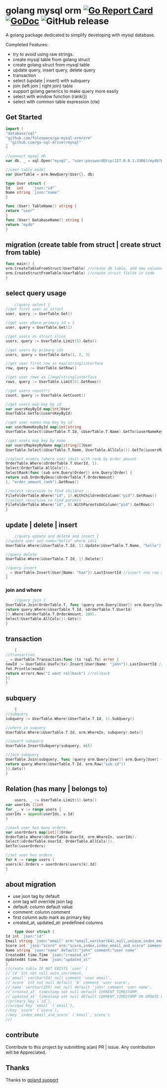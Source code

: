 # golang mysql orm [![Go Report Card](https://goreportcard.com/badge/github.com/beatlabs/harvester)](https://goreportcard.com/report/github.com/folospace/go-mysql-orm) [![GoDoc](https://godoc.org/github.com/folospace/go-mysql-orm?status.svg)](https://godoc.org/github.com/folospace/go-mysql-orm) ![GitHub release](https://img.shields.io/github/v/release/folospace/go-mysql-orm.svg)

A golang package dedicated to simplify developing with mysql database.

Completed Features:

- try to avoid using raw strings.
- create mysql table from golang struct
- create golang struct from mysql table
- update query, insert query, delete query
- transaction
- select (update | insert) with subquery
- join (left join | right join) table
- support golang generics to make query more easily
- select with window function (rank())
- select with common table expression (cte)

## Get Started

```go
import (
"database/sql"
"github.com/folospace/go-mysql-orm/orm"
_ "github.com/go-sql-driver/mysql"
)

//connect mysql db
var db, _ = sql.Open("mysql", "user:password@tcp(127.0.0.1:3306)/mydb?parseTime=true&charset=utf8mb4&loc=Asia%2FShanghai")

//user table model
var UserTable = orm.NewQuery(User{}, db)

type User struct {
Id   int    `json:"id"`
Name string `json:"name"`
}

func (User) TableName() string {
return "user"
}
func (User) DatabaseName() string {
return "mydb"
}
```

## migration (create table from struct | create struct from table)

```go
func main() {
orm.CreateTableFromStruct(UserTable) //create db table, add new columns if table already exist.
orm.CreateStructFromTable(UserTable) //create struct fields in code
}        
```

## select query usage

```go
    //query select {
//get first user as struct
user, query := UserTable.Get()

//get user where primary id = 1
user, query = UserTable.Get(1)

//get users as struct slice
users, query := UserTable.Limit(5).Gets()

//get users by primary ids
users, query = UserTable.Gets(1, 2, 3)

//get user first row as map[string]interface
row, query := UserTable.GetRow()

//get user rows as []map[string]interface
rows, query := UserTable.Limit(5).GetRows()

//get users count(*)
count, query := UserTable.GetCount()

//get users map key by id
var usersKeyById map[int]User
UserTable.GetTo(&usersKeyById)

//get user names map key by id
var userNameKeyById map[int]string
UserTable.Select(&UserTable.T.Id, &UserTable.T.Name).GetTo(&userNameKeyById)

//get users map key by name
var usersMapkeyByName map[string][]User
UserTable.Select(&UserTable.T.Name, UserTable.AllCols()).GetTo(&usersMapkeyByName)

//select orders (where user_id=1) with rank by order_amount
OrderTable.Where(&OrderTable.T.UserId, 1).
Select(OrderTable.AllCols()).
SelectRank(func (sub orm.Query[Order]) orm.Query[Order] {
return sub.OrderByDesc(&OrderTable.T.OrderAmount)
}, "order_amount_rank").GetRows()

//select recursive to find children ...
FileFolderTable.Where("id", 1).WithChildrenOnColumn("pid").GetRows()
//select recursive to find parents ...
FileFolderTable.Where("id", 9).WithParentsOnColumn("pid").GetRows()
}
```

## update | delete | insert

```go
    //query update and delete and insert {
//update user set name="hello" where id=1
UserTable.Where(&UserTable.T.Id, 1).Update(&UserTable.T.Name, "hello")

//query delete
UserTable.Where(&UserTable.T.Id, 1).Delete()

//query insert
_ = UserTable.Insert(User{Name: "han"}).LastInsertId //insert one row and get id
}
```

### join and where

```go
    //query join {
UserTable.Join(OrderTable.T, func (query orm.Query[User]) orm.Query[User] {
return query.Where(&UserTable.T.Id, &OrderTable.T.UserId)
}).Where(&OrderTable.T.OrderAmount, 100).
Select(UserTable.AllCols()).Gets()
}
```

## transaction

```go
    {
//transaction
_ = UserTable.Transaction(func (tx *sql.Tx) error {
newId := UserTable.UseTx(tx).Insert(User{Name: "john"}).LastInsertId //insert
fmt.Println(newId)
return errors.New("I want rollback") //rollback
})
}
```

## subquery

```go
    {
//subquery
subquery := UserTable.Where(&UserTable.T.Id, 1).SubQuery()

//where in suquery
UserTable.Where(&UserTable.T.Id, orm.WhereIn, subquery).Gets()

//insert subquery
UserTable.InsertSubquery(subquery, nil)

//join subquery
UserTable.Join(subquery, func (query orm.Query[User]) orm.Query[User] {
return query.Where(&UserTable.T.Id, orm.Raw("sub.id"))
}).Gets()
}
```

## Relation (has many | belongs to)

```go
    users, _ := UserTable.Limit(5).Gets()
var userIds []int
for _, v := range users {
userIds = append(userIds, v.Id)
}

//each user has many orders
var userOrders map[int][]Order
OrderTable.Where(&OrderTable.UserId, orm.WhereIn, userIds).
Select(&OrderTable.UserId, OrderTable.AllCols()).
GetTo(&userOrders)

//set user has orders
for k := range users {
users[k].Orders = userOrders[users[k].Id]
}
```

## about migration

- use json tag by default
- orm tag will override json tag
- default: column default value
- comment: column comment
- first column auto mark as primary key
- created_at, updated_at: predefined columns

```go
    type User struct {
Id int `json:"id"`
Email string `json:"email" orm:"email,varchar(64),null,unique,index_email_and_score" comment:"user email"`
Score int `json:"score" orm:"score,index,index_email_and_score" comment:"user score"`
Name string `json:"name" default:"john" comment:"user name"`
CreatedAt time.Time `json:"created_at"`
UpdatedAt time.Time `json:"updated_at"`
}
//create table IF NOT EXISTS `user` (
//`id` int not null auto_increment,
//`email` varchar(64) null comment 'user email',
//`score` int not null default '0' comment 'user score',
//`name` varchar(255) not null default 'john' comment 'user name',
//`created_at` timestamp not null default CURRENT_TIMESTAMP,
//`updated_at` timestamp not null default CURRENT_TIMESTAMP ON UPDATE CURRENT_TIMESTAMP,
//primary key (`id`),
//unique key `email` (`email`),
//key `score` (`score`),
//key `index_email_and_score` (`email`,`score`)
//) 
```

## contribute

Contribute to this project by submitting a(an) PR | issue. Any contribution will be Appreciated.

## Thanks

Thanks to [goland support](https://jb.gg/OpenSourceSupport)